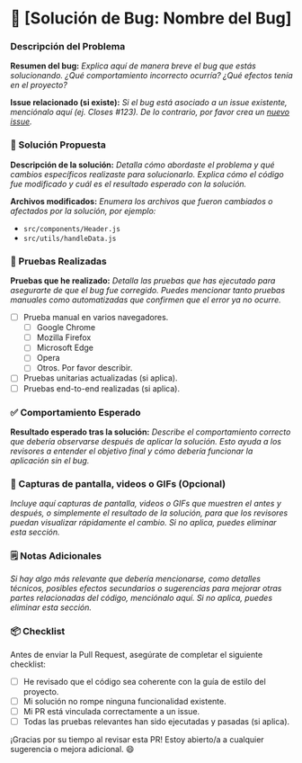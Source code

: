 # 🐛 [Solución de Bug: Nombre del Bug]

### Descripción del Problema

**Resumen del bug:**
_Explica aquí de manera breve el bug que estás solucionando. ¿Qué comportamiento incorrecto ocurría? ¿Qué efectos tenía en el proyecto?_

**Issue relacionado (si existe):**
_Si el bug está asociado a un issue existente, menciónalo aquí (ej. Closes #123). De lo contrario, por favor crea un [nuevo issue](issue)._

### 🔧 Solución Propuesta

**Descripción de la solución:**
_Detalla cómo abordaste el problema y qué cambios específicos realizaste para solucionarlo. Explica cómo el código fue modificado y cuál es el resultado esperado con la solución._

**Archivos modificados:**
_Enumera los archivos que fueron cambiados o afectados por la solución, por ejemplo:_

- `src/components/Header.js`
- `src/utils/handleData.js`

### 🧪 Pruebas Realizadas

**Pruebas que he realizado:**
_Detalla las pruebas que has ejecutado para asegurarte de que el bug fue corregido. Puedes mencionar tanto pruebas manuales como automatizadas que confirmen que el error ya no ocurre._

- [ ] Prueba manual en varios navegadores.
  - [ ] Google Chrome
  - [ ] Mozilla Firefox
  - [ ] Microsoft Edge
  - [ ] Opera
  - [ ] Otros. Por favor describir.
- [ ] Pruebas unitarias actualizadas (si aplica).
- [ ] Pruebas end-to-end realizadas (si aplica).

### ✅ Comportamiento Esperado

**Resultado esperado tras la solución:**
_Describe el comportamiento correcto que debería observarse después de aplicar la solución. Esto ayuda a los revisores a entender el objetivo final y cómo debería funcionar la aplicación sin el bug._

### 📸 Capturas de pantalla, videos o GIFs (Opcional)

_Incluye aquí capturas de pantalla, videos o GIFs que muestren el antes y después, o simplemente el resultado de la solución, para que los revisores puedan visualizar rápidamente el cambio. Si no aplica, puedes eliminar esta sección._

### 🗒️ Notas Adicionales

_Si hay algo más relevante que debería mencionarse, como detalles técnicos, posibles efectos secundarios o sugerencias para mejorar otras partes relacionadas del código, menciónalo aquí. Si no aplica, puedes eliminar esta sección._

### 📦 Checklist

Antes de enviar la Pull Request, asegúrate de completar el siguiente checklist:

- [ ] He revisado que el código sea coherente con la guía de estilo del proyecto.
- [ ] Mi solución no rompe ninguna funcionalidad existente.
- [ ] Mi PR está vinculada correctamente a un issue.
- [ ] Todas las pruebas relevantes han sido ejecutadas y pasadas (si aplica).

¡Gracias por su tiempo al revisar esta PR! Estoy abierto/a a cualquier sugerencia o mejora adicional. 😄

[issue]: https://github.com/felixicaza/codepen-concept/issues/new
